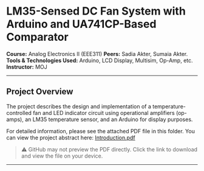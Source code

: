 # LM35-Sensed DC Fan System with Arduino and UA741CP-Based Comparator

**Course:** Analog Electronics II (EEE311) 
**Peers:** Sadia Akter, Sumaia Akter.  
**Tools & Technologies Used:** Arduino, LCD Display, Multisim, Op-Amp, etc.   
**Instructor:** MOJ  

---

## Project Overview

The project describes the design and implementation of a temperature-controlled fan and LED indicator circuit using operational amplifiers (op-amps), an LM35 temperature sensor, and an Arduino for display purposes.

For detailed information, please see the attached PDF file in this folder.
You can view the project abstract here: [Introduction.pdf](./Introduction.pdf)  
> ⚠️ GitHub may not preview the PDF directly. Click the link to download and view the file on your device.
---
